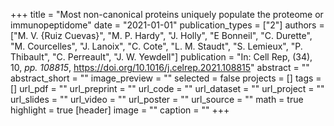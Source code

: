 +++
title = "Most non-canonical proteins uniquely populate the proteome or immunopeptidome"
date = "2021-01-01"
publication_types = ["2"]
authors = ["M. V. {Ruiz Cuevas}", "M. P. Hardy", "J. Holly", "E Bonneil", "C. Durette", "M. Courcelles", "J. Lanoix", "C. Cote", "L. M. Staudt", "S. Lemieux", "P. Thibault", "C. Perreault", "J. W. Yewdell"]
publication = "In: Cell Rep, (34), 10, _pp. 108815_, https://doi.org/10.1016/j.celrep.2021.108815"
abstract = ""
abstract_short = ""
image_preview = ""
selected = false
projects = []
tags = []
url_pdf = ""
url_preprint = ""
url_code = ""
url_dataset = ""
url_project = ""
url_slides = ""
url_video = ""
url_poster = ""
url_source = ""
math = true
highlight = true
[header]
image = ""
caption = ""
+++
